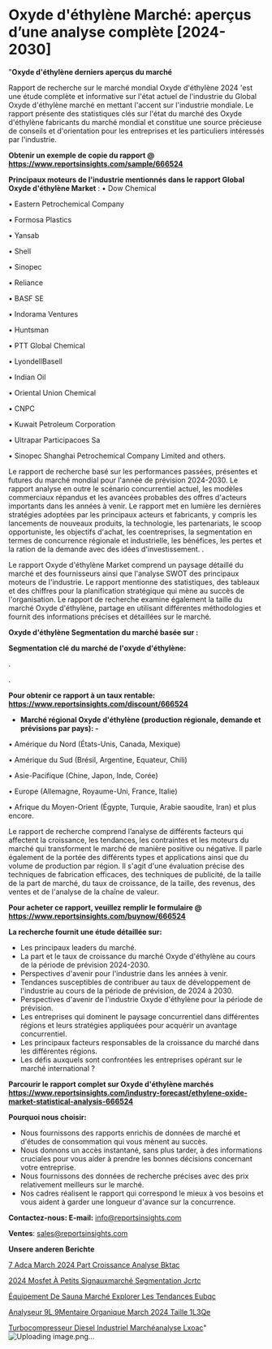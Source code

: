# Oxyde d'éthylène Marché: aperçus d’une analyse complète [2024-2030]

"<strong>Oxyde d'éthylène derniers aperçus du marché</strong>

Rapport de recherche sur le marché mondial Oxyde d'éthylène 2024 'est une étude complète et informative sur l'état actuel de l'industrie du Global Oxyde d'éthylène marché en mettant l'accent sur l'industrie mondiale. Le rapport présente des statistiques clés sur l'état du marché des Oxyde d'éthylène fabricants du marché mondial et constitue une source précieuse de conseils et d'orientation pour les entreprises et les particuliers intéressés par l'industrie.

<strong>Obtenir un exemple de copie du rapport @ <a href=https://www.reportsinsights.com/sample/666524>https://www.reportsinsights.com/sample/666524</a></strong>

<strong>Principaux moteurs de l'industrie mentionnés dans le rapport Global Oxyde d'éthylène Market</strong> :
• Dow Chemical

• Eastern Petrochemical Company

• Formosa Plastics

• Yansab

• Shell

• Sinopec

• Reliance

• BASF SE

• Indorama Ventures

• Huntsman

• PTT Global Chemical

• LyondellBasell

• Indian Oil

• Oriental Union Chemical

• CNPC

• Kuwait Petroleum Corporation

• Ultrapar Participacoes Sa

• Sinopec Shanghai Petrochemical Company Limited    and others.

Le rapport de recherche basé sur les performances passées, présentes et futures du marché mondial pour l'année de prévision 2024-2030. Le rapport analyse en outre le scénario concurrentiel actuel, les modèles commerciaux répandus et les avancées probables des offres d'acteurs importants dans les années à venir. Le rapport met en lumière les dernières stratégies adoptées par les principaux acteurs et fabricants, y compris les lancements de nouveaux produits, la technologie, les partenariats, le scoop opportuniste, les objectifs d'achat, les coentreprises, la segmentation en termes de concurrence régionale et industrielle, les bénéfices, les pertes et la ration de la demande avec des idées d'investissement. .

Le rapport Oxyde d'éthylène Market comprend un paysage détaillé du marché et des fournisseurs ainsi que l'analyse SWOT des principaux moteurs de l'industrie. Le rapport mentionne des statistiques, des tableaux et des chiffres pour la planification stratégique qui mène au succès de l'organisation. Le rapport de recherche examine également la taille du marché Oxyde d'éthylène, partage en utilisant différentes méthodologies et fournit des informations précises et détaillées sur le marché.

<strong>Oxyde d'éthylène Segmentation du marché basée sur :</strong>

<strong> Segmentation clé du marché de l'oxyde d'éthylène: </strong>

.

.

<strong>Pour obtenir ce rapport à un taux rentable: <a href=https://www.reportsinsights.com/discount/666524>https://www.reportsinsights.com/discount/666524</a></strong>
<ul>
  <li><strong>Marché régional Oxyde d'éthylène (production régionale, demande et prévisions par pays): -</strong></li>
</ul>
• Amérique du Nord (États-Unis, Canada, Mexique)

• Amérique du Sud (Brésil, Argentine, Equateur, Chili)

• Asie-Pacifique (Chine, Japon, Inde, Corée)

• Europe (Allemagne, Royaume-Uni, France, Italie)

• Afrique du Moyen-Orient (Égypte, Turquie, Arabie saoudite, Iran) et plus encore.

Le rapport de recherche comprend l’analyse de différents facteurs qui affectent la croissance, les tendances, les contraintes et les moteurs du marché qui transforment le marché de manière positive ou négative. Il parle également de la portée des différents types et applications ainsi que du volume de production par région. Il s'agit d'une évaluation précise des techniques de fabrication efficaces, des techniques de publicité, de la taille de la part de marché, du taux de croissance, de la taille, des revenus, des ventes et de l'analyse de la chaîne de valeur.

<strong>Pour acheter ce rapport, veuillez remplir le formulaire @   <a href=https://www.reportsinsights.com/buynow/666524>https://www.reportsinsights.com/buynow/666524</a></strong>

<strong>La recherche fournit une étude détaillée sur:</strong>
<ul>
  <li>Les principaux leaders du marché.</li>
  <li>La part et le taux de croissance du marché Oxyde d'éthylène au cours de la période de prévision 2024-2030.</li>
  <li>Perspectives d'avenir pour l'industrie dans les années à venir.</li>
  <li>Tendances susceptibles de contribuer au taux de développement de l'industrie au cours de la période de prévision, de 2024 à 2030.</li>
  <li>Perspectives d'avenir de l'industrie Oxyde d'éthylène pour la période de prévision.</li>
  <li>Les entreprises qui dominent le paysage concurrentiel dans différentes régions et leurs stratégies appliquées pour acquérir un avantage concurrentiel.</li>
  <li>Les principaux facteurs responsables de la croissance du marché dans les différentes régions.</li>
  <li>Les défis auxquels sont confrontées les entreprises opérant sur le marché international ?</li>
</ul>

<strong>Parcourir le rapport complet sur Oxyde d'éthylène marchés <a href=https://www.reportsinsights.com/industry-forecast/ethylene-oxide-market-statistical-analysis-666524>https://www.reportsinsights.com/industry-forecast/ethylene-oxide-market-statistical-analysis-666524</a></strong>

<strong>Pourquoi nous choisir:</strong>
<ul>
  <li>Nous fournissons des rapports enrichis de données de marché et d'études de consommation qui vous mènent au succès.</li>
  <li>Nous donnons un accès instantané, sans plus tarder, à des informations cruciales pour vous aider à prendre les bonnes décisions concernant votre entreprise.</li>
  <li>Nous fournissons des données de recherche précises avec des prix relativement meilleurs sur le marché.</li>
  <li>Nos cadres réalisent le rapport qui correspond le mieux à vos besoins et vous aident à garder une longueur d'avance sur la concurrence.</li>
</ul>
<strong>Contactez-nous:
</strong><strong>E-mail:</strong> <a href=mailto:info@reportsinsights.com>info@reportsinsights.com</a>

<strong>Ventes</strong>: <a href=mailto:sales@reportsinsights.com>sales@reportsinsights.com</a>

<strong>Unsere anderen Berichte</strong>

<a href=https://www.linkedin.com/pulse/7-adca-march%C3%A9-2024-part-croissance-analyse-bktac/>7 Adca March 2024 Part Croissance Analyse Bktac</a>

<a href=https://www.linkedin.com/pulse/2024-mosfet-à-petits-signauxmarché-segmentation-jcrtc/>2024 Mosfet À Petits Signauxmarché Segmentation Jcrtc</a>

<a href=https://www.linkedin.com/pulse/équipement-de-sauna-marché-explorer-les-tendances-eubqc/>Équipement De Sauna Marché Explorer Les Tendances Eubqc</a>

<a href=https://www.linkedin.com/pulse/analyseur-%C3%A9l%C3%A9mentaire-organique-march%C3%A9-2024-taille-1l3qe/>Analyseur  9L 9Mentaire Organique March 2024 Taille 1L3Qe</a>

<a href=https://www.linkedin.com/pulse/turbocompresseur-diesel-industriel-marchéanalyse-lxoac/>Turbocompresseur Diesel Industriel Marchéanalyse Lxoac</a>"
![Uploading image.png…]()

